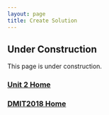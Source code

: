 ```yaml
---
layout: page
title: Create Solution
---
```


## Under Construction
This page is under construction.


### [Unit 2 Home](index.md)
### [DMIT2018 Home](../) 